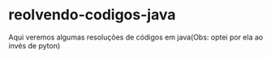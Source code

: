 # reolvendo-codigos-java
Aqui veremos algumas resoluções de códigos em java(Obs: optei por ela ao invés de pyton)
